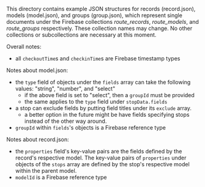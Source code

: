 
This directory contains example JSON structures for records (record.json), models (model.json), and groups (group.json), which represent single documents under the Firebase collections _route\_records_, _route\_models_, and _route\_groups_ respectively. These collection names may change. No other collections or subcollections are necessary at this moment.

Overall notes:
- all `checkoutTime`s and `checkinTime`s are Firebase timestamp types

Notes about model.json:
- the `type` field of objects under the `fields` array can take the following values: "string", "number", and "select"
    - if the above field is set to "select", then a `groupId` must be provided
    - the same applies to the `type` field under `stopData.fields`
- a stop can exclude fields by putting field titles under its `exclude` array.
    - a better option in the future might be have fields specifying stops instead of the other way around.
- `groupId` within `fields`'s objects is a Firebase reference type

Notes about record.json:
- the `properties` field's key-value pairs are the fields defined by the record's respective model. The key-value pairs of `properties` under objects of the `stops` array are defined by the stop's respective model within the parent model.
- `modelId` is a Firebase reference type
